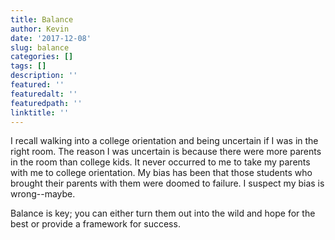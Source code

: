 ```yaml
---
title: Balance
author: Kevin
date: '2017-12-08'
slug: balance
categories: []
tags: []
description: ''
featured: ''
featuredalt: ''
featuredpath: ''
linktitle: ''
---
```




I recall walking into a college orientation and being uncertain if I was in the right room. The reason I was uncertain is because there were more parents in the room than college kids. It never occurred to me to take my parents with me to college orientation.  My bias has been that those students who brought their parents with them were doomed to failure. I suspect my bias is wrong--maybe.


Balance is key; you can either turn them out into the wild and hope for the best or provide a framework for success. 







